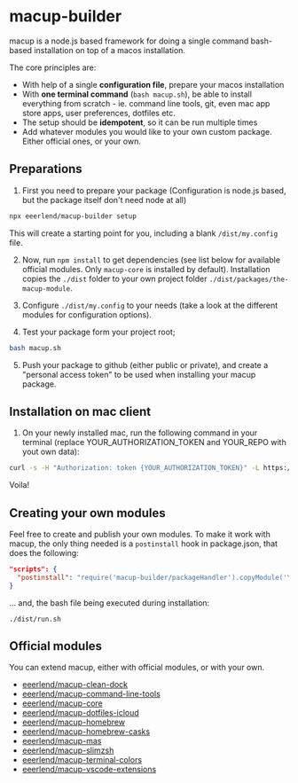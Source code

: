 # macup-builder

macup is a node.js based framework for doing a single command bash-based installation on top of a macos installation.

The core principles are:

- With help of a single **configuration file**, prepare your macos installation
- With **one terminal command** (`bash macup.sh`), be able to install everything from scratch - ie. command line tools, git, even mac app store apps, user preferences, dotfiles etc.
- The setup should be **idempotent**, so it can be run multiple times
- Add whatever modules you would like to your own custom package. Either official ones, or your own.

## Preparations
1. First you need to prepare your package (Configuration is node.js based, but the package itself don't need node at all)

```bash
npx eeerlend/macup-builder setup
```

This will create a starting point for you, including a blank `/dist/my.config` file.

2. Now, run `npm install` to get dependencies (see list below for available official modules. Only `macup-core` is installed by default). Installation copies the `./dist` folder to your own project folder `./dist/packages/the-macup-module`.

3. Configure `./dist/my.config` to your needs (take a look at the different modules for configuration options).

4. Test your package form your project root;

```bash
bash macup.sh
```

5. Push your package to github (either public or private), and create a "personal access token" to be used when installing your macup package.

## Installation on mac client

1. On your newly installed mac, run the following command in your terminal (replace YOUR_AUTHORIZATION_TOKEN and YOUR_REPO with yout own data):

```bash
curl -s -H "Authorization: token {YOUR_AUTHORIZATION_TOKEN}" -L https://api.github.com/repos/{YOUR_REPO}/tarball > macup-master.tar && ([ ! -d macup-master ] && mkdir macup-master); tar xfz macup-master.tar -C ./macup-master --strip-components=1 && rm macup-master.tar && cd macup-master && bash macup.sh
```

Voila!

## Creating your own modules
Feel free to create and publish your own modules. To make it work with macup, the only thing needed is a `postinstall` hook in package.json, that does the following:

```json
"scripts": {
  "postinstall": "require('macup-builder/packageHandler').copyModule('YOUR_MODULE_NAME')"
}
```

... and, the bash file being executed during installation:

```
./dist/run.sh
```

## Official modules
You can extend macup, either with official modules, or with your own.

- [eeerlend/macup-clean-dock](https://github.com/eeerlend/macup-clean-dock)
- [eeerlend/macup-command-line-tools](https://github.com/eeerlend/macup-command-line-tools)
- [eeerlend/macup-core](https://github.com/eeerlend/macup-core)
- [eeerlend/macup-dotfiles-icloud](https://github.com/eeerlend/macup-dotfiles-icloud)
- [eeerlend/macup-homebrew](https://github.com/eeerlend/macup-homebrew)
- [eeerlend/macup-homebrew-casks](https://github.com/eeerlend/macup-homebrew-casks)
- [eeerlend/macup-mas](https://github.com/eeerlend/macup-mas)
- [eeerlend/macup-slimzsh](https://github.com/eeerlend/macup-slimzsh)
- [eeerlend/macup-terminal-colors](https://github.com/eeerlend/macup-terminal-colors)
- [eeerlend/macup-vscode-extensions](https://github.com/eeerlend/macup-vscode-extensions)
